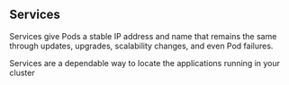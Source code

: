 ## Services
Services give Pods a stable IP address
and name that remains the same through updates, upgrades, scalability changes, and
even Pod failures. 

Services are a dependable way to locate the
applications running in your cluster
